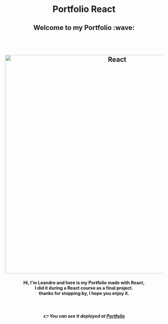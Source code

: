 <h1 align="center">  Portfolio React </h1>

<h2 align="center"> Welcome to my Portfolio :wave: <h2>

<br>

<p align="center">

<img width="700" alt="React" src="https://www.arsys.es/blog/file/uploads/2017/04/React.jpg">

</p>

<h4 align="center"> Hi, I'm Leandro and here is my Portfolio made with React, <br> I did it during a React course as a final project. <br> thanks for stopping by, I hope you enjoy it. <br> </h4>

<br>

<span align="center">

##### :point_right: You can see it deployed at [Portfolio](https://lpedicino.github.io/React-Portfolio/)

</span>
